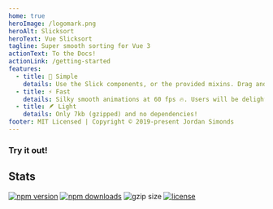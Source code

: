```yaml
---
home: true
heroImage: /logomark.png
heroAlt: Slicksort
heroText: Vue Slicksort
tagline: Super smooth sorting for Vue 3
actionText: To the Docs!
actionLink: /getting-started
features:
  - title: 🥰 Simple
    details: Use the Slick components, or the provided mixins. Drag and drop betweeen lists is also supported!
  - title: ⚡️ Fast
    details: Silky smooth animations at 60 fps 🔥. Users will be delighted by the experience of sorting
  - title: 🪶 Light
    details: Only 7kb (gzipped) and no dependencies!
footer: MIT Licensed | Copyright © 2019-present Jordan Simonds
---
```


### Try it out!

<GroupExample />

## Stats

[![npm version](https://img.shields.io/npm/v/vue-slicksort/next?style=for-the-badge)](https://www.npmjs.com/package/vue-slicksort)
[![npm downloads](https://img.shields.io/npm/dm/vue-slicksort?style=for-the-badge)](https://www.npmjs.com/package/vue-slicksort)
![gzip size](https://img.badgesize.io/https://npmcdn.com/vue-slicksort@next?compression=gzip&style=for-the-badge)
[![license](https://img.shields.io/github/license/mashape/apistatus.svg?maxAge=2592000&style=for-the-badge)](https://github.com/Jexordexan/vue-slicksort/blob/dev/LICENSE)
